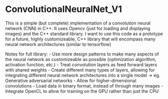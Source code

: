 # ConvolutionalNeuralNet_V1

This is a simple (but complete) implementation of a convolution neural network (CNN) in C++.
It uses Opencv (just for loading and displaying images) and the C++ standard library.
I want to use this code as a prototype for a future, highly customizeable, C++ library that will encompass many neural network architectures (similar to tensorflow)

Notes for full library:
	- Use more design patterns to make many aspects of the neural network as customizeable as possible (optimization algorithm, activation function, etc.)
	- Treat convolution layers as feed forward layers with shared weights
	- Create different many types of layers, allowing for integrating different neural network architectures into a single model
		-> eg. Generative adversarial networks
	- Allow for higher-dimensional convolutions
	- Load data in binary format, instead of through many images
	- Integrate OpenCL to allow for training on the GPU rather than just the CPU
